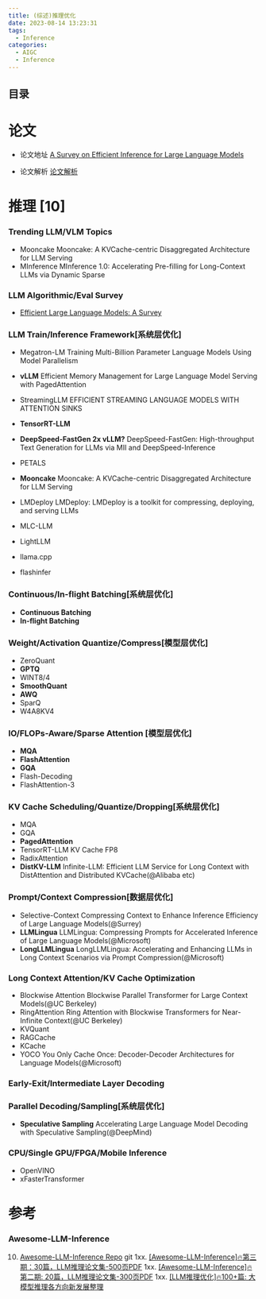 ```yaml
---
title: (综述)推理优化
date: 2023-08-14 13:23:31
tags:
  - Inference
categories: 
  - AIGC
  - Inference 
---
```


<p></p>
<!-- more -->


## 目录
<!-- toc -->


# 论文
+ 论文地址
 [A Survey on Efficient Inference for Large Language Models](https://arxiv.org/abs/2404.14294) 

+ 论文解析
  [论文解析](https://candied-skunk-1ca.notion.site/A-Survey-on-Efficient-Inference-for-Large-Language-Models-22145473188e437881bf566241492bea?pvs=4)
  
  
# 推理 [10]

### Trending LLM/VLM Topics
+ Mooncake
  Mooncake: A KVCache-centric Disaggregated Architecture for LLM Serving
+ MInference
 MInference 1.0: Accelerating Pre-filling for Long-Context LLMs via Dynamic Sparse

### LLM Algorithmic/Eval Survey
+ [Efficient Large Language Models: A Survey](https://github.com/AIoT-MLSys-Lab/Efficient-LLMs-Survey)


### LLM Train/Inference Framework[系统层优化]
+ Megatron-LM
   Training Multi-Billion Parameter Language Models Using Model Parallelism
+  **vLLM**
   Efficient Memory Management for Large Language Model Serving with PagedAttention
+ StreamingLLM
   EFFICIENT STREAMING LANGUAGE MODELS WITH ATTENTION SINKS
+ **TensorRT-LLM**
+ **DeepSpeed-FastGen 2x vLLM?**
  DeepSpeed-FastGen: High-throughput Text Generation for LLMs via MII and DeepSpeed-Inference
+ PETALS

+ **Mooncake**
   Mooncake: A KVCache-centric Disaggregated Architecture for LLM Serving
+ LMDeploy
  LMDeploy: LMDeploy is a toolkit for compressing, deploying, and serving LLMs
+ MLC-LLM
+ LightLLM
+ llama.cpp
+ flashinfer

### Continuous/In-flight Batching[系统层优化]
+ **Continuous Batching**
+ **In-flight Batching**

### Weight/Activation Quantize/Compress[模型层优化]
+ ZeroQuant
+ **GPTQ**
+ WINT8/4
+ **SmoothQuant**
+ **AWQ**
+ SparQ
+ W4A8KV4

### IO/FLOPs-Aware/Sparse Attention [模型层优化]
+ **MQA** 
+ **FlashAttention**
+ **GQA**
+ Flash-Decoding
+ FlashAttention-3

### KV Cache Scheduling/Quantize/Dropping[系统层优化]
+ MQA
+ GQA
+ **PagedAttention**
+ TensorRT-LLM KV Cache FP8
+ RadixAttention
+ **DistKV-LLM**
  Infinite-LLM: Efficient LLM Service for Long Context with DistAttention and Distributed KVCache(@Alibaba etc)

### Prompt/Context Compression[数据层优化]
+ Selective-Context
  Compressing Context to Enhance Inference Efficiency of Large Language Models(@Surrey)
+ **LLMLingua** 
  LLMLingua: Compressing Prompts for Accelerated Inference of Large Language Models(@Microsoft)
+ **LongLLMLingua**
  LongLLMLingua: Accelerating and Enhancing LLMs in Long Context Scenarios via Prompt Compression(@Microsoft)

### Long Context Attention/KV Cache Optimization
+ Blockwise Attention
  Blockwise Parallel Transformer for Large Context Models(@UC Berkeley)
+ RingAttention
  Ring Attention with Blockwise Transformers for Near-Infinite Context(@UC Berkeley)
+ KVQuant
+ RAGCache
+ KCache
+ YOCO
  You Only Cache Once: Decoder-Decoder Architectures for Language Models(@Microsoft)

### Early-Exit/Intermediate Layer Decoding

### Parallel Decoding/Sampling[系统层优化]
+ **Speculative Sampling**
  Accelerating Large Language Model Decoding with Speculative Sampling(@DeepMind)

### CPU/Single GPU/FPGA/Mobile Inference 
+ OpenVINO
+ xFasterTransformer

# 参考
### Awesome-LLM-Inference
10. [Awesome-LLM-Inference Repo](https://github.com/DefTruth/Awesome-LLM-Inference) git
1xx.  [[Awesome-LLM-Inference]🔥第三期：30篇，LLM推理论文集-500页PDF](https://zhuanlan.zhihu.com/p/669777159)
1xx.  [[Awesome-LLM-Inference]🔥第二期: 20篇，LLM推理论文集-300页PDF](https://zhuanlan.zhihu.com/p/658091768)
1xx.  [[LLM推理优化]🔥100+篇: 大模型推理各方向新发展整理](https://zhuanlan.zhihu.com/p/693680304) 
